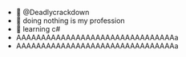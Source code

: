 - 👋 @Deadlycrackdown
- 👀 doing nothing is my profession
- 🌱 learning c#
- AAAAAAAAAAAAAAAAAAAAAAAAAAAAAAAAa
- AAAAAAAAAAAAAAAAAAAAAAAAAAAAAAAAa

<!---
AAAAAAAAAAAAAAAAAAAAAAAAAAAAAAAAa
--->
